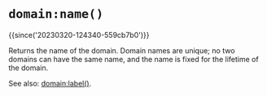 # `domain:name()`

{{since('20230320-124340-559cb7b0')}}

Returns the name of the domain.  Domain names are unique; no two domains can
have the same name, and the name is fixed for the lifetime of the domain.

See also: [domain:label()](label.md).
